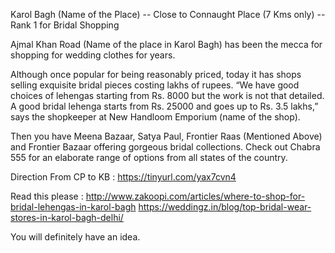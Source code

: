 Karol Bagh (Name of the Place) -- Close to Connaught Place (7 Kms only) -- Rank 1 for Bridal Shopping

Ajmal Khan Road (Name of the place in Karol Bagh) has been the mecca for shopping for wedding clothes for years. 

Although once popular for being reasonably priced, today it has shops selling exquisite bridal pieces costing lakhs of rupees. 
“We have good choices of lehengas starting from Rs. 8000 but the work is not that detailed. A good bridal lehenga starts from Rs. 25000 and goes up to Rs. 3.5 lakhs,” says the shopkeeper at New Handloom Emporium (name of the shop). 

Then you have Meena Bazaar, Satya Paul, Frontier Raas (Mentioned Above) and Frontier Bazaar offering gorgeous bridal collections. Check out Chabra 555 for an elaborate range of options from all states of the country.


Direction From CP to KB : https://tinyurl.com/yax7cvn4
  

Read this please :
http://www.zakoopi.com/articles/where-to-shop-for-bridal-lehengas-in-karol-bagh
https://weddingz.in/blog/top-bridal-wear-stores-in-karol-bagh-delhi/

You will definitely have an idea.
